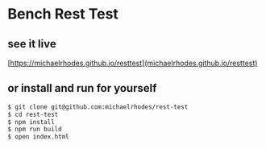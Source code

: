 # Bench Rest Test

## see it live
[https://michaelrhodes.github.io/resttest](michaelrhodes.github.io/resttest)

## or install and run for yourself

```sh
$ git clone git@github.com:michaelrhodes/rest-test
$ cd rest-test
$ npm install
$ npm run build
$ open index.html
```
